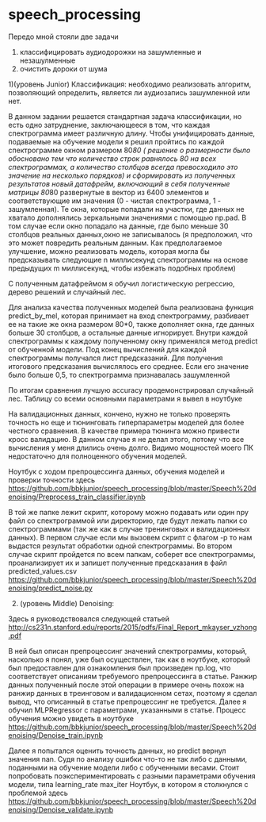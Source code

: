 # speech_processing
Передо мной стояли две задачи 
1) классифицировать аудиодорожки на зашумленные и незашулменные 
2) очистить дороки от шума

1)(уровень Junior) Классификация: необходимо реализовать алгоритм, позволяющий
определить, является ли аудиозапись зашумленной или нет.

В данном задании решается стандартная задача классификации, но есть одно затруднение, заключающееся в том, что каждая спектрограмма имеет различную длину.
Чтобы унифицировать данные, подаваемые на обучение модели я решил пройтись по каждой спектрограмме окном размером 80*80 ( решение о размерности было обосновано тем что количество строк равнялось 80 на всех спектрограммах, а количество столбцов всегда превосходило это значение на несколько порядков) и сформировать из полученных результатов новый датафрейм, включающий в себя полученные матрицы 80*80 развернутые в вектор из 6400 элементов и соответствующие им значения (0 - чистая спектрограмма, 1 - зашумленная). Те окна, которые попадали на участки, где данных не хватало дополнялись зеркальными значениями с помощью  np.pad. В том случае если окно попадало на данные, где было меньше 30 столбцов реальных данных,окно не записывалось (я предположил, что это может повредить реальным данным. Как предполагаемое улучшение, можно реализовать модель, которая могла бы предсказывать следующие n миллисекунд спектрограммы на основе предыдущих m миллисекунд, чтобы избежать подобных проблем)

С полученным датафреймом я обучил логистическую регрессию, дерево решений и случайный лес.

Для анализа качества полученных моделей была реализована функция predict_by_mel, которая принимает на вход спектрограмму, разбивает ее на такие же окна размером 80*0, также дополняет окна, где данных больше 30 столбцов, а остальные данные игнорирует. Внутри каждой спектрограммы к каждому полученному окну применялся метод  predict от обученной модели. Под конец вычислений для каждой спектрограммы получался лист предсказаний. Для получения итогового предсказания вычислялось его среднее. Если его значение было больше 0,5, то спектрограмма признавалась зашумленной

По итогам сравнения лучшую accuracy продемонстрировал случайный лес. Таблицу со всеми основными параметрами я вывел в ноутбуке

На валидационных данных, кончено, нужно не только проверять точность но еще и тюнинговать гиперпараметры моделей для более честного сравнения. В качестве примера тюнинга можно привести кросс валидацию. В данном случае я не делал этого, потому что все вычисления у меня длились очень долго. Видимо мощностей моего ПК недостаточно для  полноценного обучения моделей.

Ноутбук с ходом препроцессинга данных, обучения моделей и проверки точности здесь
https://github.com/bbkjunior/speech_processing/blob/master/Speech%20denoising/Preprocess_train_classifier.ipynb

В той же папке лежит скрипт, которому можно подавать или один npy файл со спектрограммой или директорию, где будут лежать папки со спектрограммами (так же как в случае тренинговых и валидационных данных). В первом случае если мы вызовем скрипт с флагом -p то нам выдастся результат обработки одной спектрограммы. Во втором случае скрипт пройдется по всем папкам, соберет все спектрограммы, проанализирует их и запишет полученные предсказания в файл predicted_values.csv
https://github.com/bbkjunior/speech_processing/blob/master/Speech%20denoising/predict_noise.py

2) (уровень Middle) Denoising:

Здесь я руководствовался следующей статьей
http://cs231n.stanford.edu/reports/2015/pdfs/Final_Report_mkayser_vzhong.pdf

В ней был описан препроцессинг значений спектрограммы, который, насколько я понял, уже был осуществлен, так как в ноутбуке, который был предоставлен для ознакомления был произведен np.log, что соответствует описаниям требуемого препроцессинга в статье. Ранжир данных полученный после этой операции в примере очень похож на ранжир данных в треинговом и валидационном сетах, поэтому я сделал вывод, что описанный в статье препроцессинг не требуется.
Далее я обучил MLPRegressor с параметрами, указанными в статье. Процесс обучения можно увидеть в ноутбуке https://github.com/bbkjunior/speech_processing/blob/master/Speech%20denoising/Denoise_train.ipynb

Далее я попытался оценить точность данных, но predict вернул значения nan. Судя по анализу ошибки что-то не так либо с данными, поданными на обучение модели либо с обученными весами. Стоит попробовать поэкспериментировать с разными параметрами обучения модели, типа learning_rate max_iter
Ноутбук, в котором я столкнулся с проблемой здесь
https://github.com/bbkjunior/speech_processing/blob/master/Speech%20denoising/Denoise_validate.ipynb
